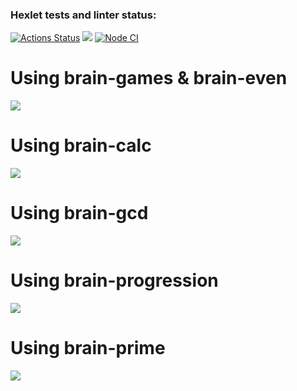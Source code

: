 ### Hexlet tests and linter status:
[![Actions Status](https://github.com/UruYoba/frontend-project-lvl1/workflows/hexlet-check/badge.svg)](https://github.com/UruYoba/frontend-project-lvl1/actions)
<a href="https://codeclimate.com/github/UruYoba/frontend-project-lvl1/maintainability"><img src="https://api.codeclimate.com/v1/badges/37ad0bdd473cee8240bd/maintainability" /></a>
[![Node CI](https://github.com/UruYoba/frontend-project-lvl1/workflows/Node%20CI/badge.svg)](https://github.com/UruYoba/frontend-project-lvl1/actions)
<h1>Using brain-games & brain-even</h1>
<a href="https://asciinema.org/a/f2jbO833bm9tfzgmK8Q2gkSEp"><img src="https://asciinema.org/a/f2jbO833bm9tfzgmK8Q2gkSEp.svg"></a>
<h1>Using brain-calc</h1>
<a href = "https://asciinema.org/a/EChSFA6aLKk83DpW1u6Csb5hs"> <img src="https://asciinema.org/a/EChSFA6aLKk83DpW1u6Csb5hs.svg"></a>
<h1>Using brain-gcd</h1>
<a href = "https://asciinema.org/a/8x2tZQqeOSWolbCgNsmdnEwcM"> <img src="https://asciinema.org/a/8x2tZQqeOSWolbCgNsmdnEwcM.svg"></a>
<h1>Using brain-progression</h1>
<a href = "https://asciinema.org/a/fsQ2xZj0FULin49nvj3esR8N3"> <img src="https://asciinema.org/a/fsQ2xZj0FULin49nvj3esR8N3.svg"></a>
<h1>Using brain-prime</h1>
<a href = " https://asciinema.org/a/uCR1IOL8eYvrfLwWcCnhrpU8v"> <img src=" https://asciinema.org/a/uCR1IOL8eYvrfLwWcCnhrpU8v.svg"></a>